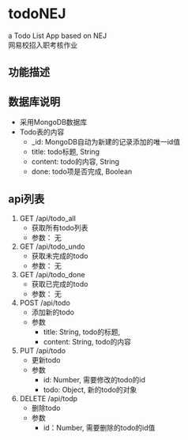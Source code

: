 # todoNEJ
a Todo List App based on NEJ  
网易校招入职考核作业


## 功能描述


## 数据库说明
* 采用MongoDB数据库
* Todo表的内容
    * _id: MongoDB自动为新建的记录添加的唯一id值
    * title: todo标题, String
    * content: todo的内容, String
    * done: todo项是否完成, Boolean


## api列表
1. GET /api/todo_all 
    * 获取所有todo列表
    * 参数： 无
2. GET /api/todo_undo 
    * 获取未完成的todo
    * 参数： 无
3. GET /api/todo_done 
    * 获取已完成的todo
    * 参数： 无
4. POST /api/todo 
    * 添加新的todo
    * 参数 
        * title: String, todo的标题, 
        * content: String, todo的内容 
5. PUT /api/todo 
    * 更新todo
    * 参数 
        * id: Number, 需要修改的todo的id
        * todo: Object, 新的todo的对象
6. DELETE /api/todp 
    * 删除todo
    * 参数
        * id：Number, 需要删除的todo的id值 